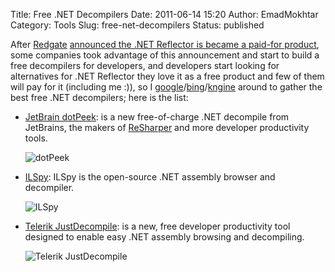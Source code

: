 Title: Free .NET Decompilers
Date: 2011-06-14 15:20
Author: EmadMokhtar
Category: Tools
Slug: free-net-decompilers
Status: published

After [Redgate](http://www.red-gate.com/) [announced the .NET Reflector is became a paid-for product](http://reflector.red-gate.com/download.aspx?TreatAsUpdate=1), some companies took advantage of this announcement and start to build a free decompilers for developers, and developers start looking for alternatives for .NET Reflector they love it as a free product and few of them will pay for it (including me :)), so I [google](http://www.google.com/)/[bing](http://www.bing.com/)/[kngine](http://www.kngine.com) around to gather the best free .NET decompilers; here is the list:

- [JetBrain dotPeek](http://www.jetbrains.com/decompiler/): is a new free-of-charge .NET decompile  from JetBrains, the makers of [ReSharper](http://www.jetbrains.com/resharper?dotpeek) and more developer productivity tools.

    ![dotPeek]({filename}/images/dotPeek.png)

-   [ILSpy](http://wiki.sharpdevelop.net/ILSpy.ashx): ILSpy is the open-source .NET assembly browser and decompiler.

    ![ILSpy]({filename}/images/ILSpy-yield-return_3.png)

-   [Telerik JustDecompile](http://www.telerik.com/products/decompiling.aspx): is a new, free developer productivity tool designed to enable easy .NET assembly browsing and decompiling.

    ![Telerik JustDecompile]({filename}/images/justd.png)
